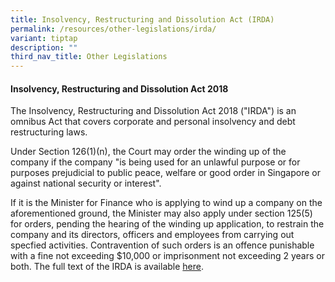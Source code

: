 ```yaml
---
title: Insolvency, Restructuring and Dissolution Act (IRDA)
permalink: /resources/other-legislations/irda/
variant: tiptap
description: ""
third_nav_title: Other Legislations
---
```

<h4><strong>Insolvency, Restructuring and Dissolution Act 2018</strong></h4>
<p>The Insolvency, Restructuring and Dissolution Act 2018 ("IRDA") is an
omnibus Act that covers corporate and personal insolvency and debt restructuring
laws.</p>
<p>Under Section 126(1)(n), the Court may order the winding up of the company
if the company "is being used for an unlawful purpose or for purposes prejudicial
to public peace, welfare or good order in Singapore or against national
security or interest".</p>
<p>If it is the Minister for Finance who is applying to wind up a company
on the aforementioned ground, the Minister may also apply under section
125(5) for orders, pending the hearing of the winding up application, to
restrain the company and its directors, officers and employees from carrying
out specfied activities. Contravention of such orders is an offence punishable
with a fine not exceeding $10,000 or imprisonment not exceeding 2 years
or both. The full text of the IRDA is available <a href="https://sso.agc.gov.sg/Act/IRDA2018" rel="noopener noreferrer nofollow" target="_blank">here</a>.</p>